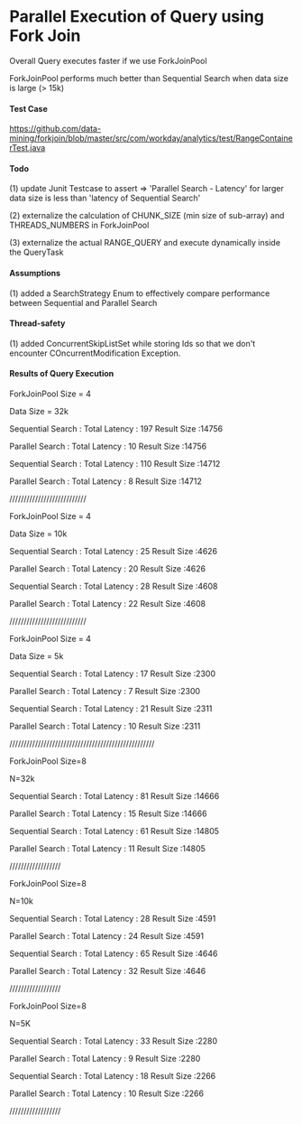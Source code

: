 # Parallel Execution of Query using Fork Join

Overall Query executes faster if we use ForkJoinPool

ForkJoinPool performs much better than Sequential Search when data size is large (> 15k)

#### Test Case 

https://github.com/data-mining/forkjoin/blob/master/src/com/workday/analytics/test/RangeContainerTest.java

#### Todo
(1) update Junit Testcase to assert => 'Parallel Search -  Latency' for larger data size is less than 'latency of Sequential Search'

(2) externalize the calculation of CHUNK_SIZE (min size of sub-array) and THREADS_NUMBERS in ForkJoinPool

(3) externalize the actual RANGE_QUERY and execute dynamically inside the QueryTask

#### Assumptions
(1) added a SearchStrategy Enum to effectively compare performance between Sequential and Parallel Search

#### Thread-safety
(1) added ConcurrentSkipListSet while storing Ids so that we don't encounter COncurrentModification Exception.

#### Results of Query Execution

ForkJoinPool Size = 4

Data Size = 32k


Sequential Search : Total Latency : 197 Result Size :14756

Parallel Search : Total Latency : 10 Result Size :14756


Sequential Search : Total Latency : 110 Result Size :14712

Parallel Search : Total Latency : 8 Result Size :14712

///////////////////////////

ForkJoinPool Size = 4

Data Size = 10k

Sequential Search : Total Latency : 25 Result Size :4626

Parallel Search : Total Latency : 20 Result Size :4626


Sequential Search : Total Latency : 28 Result Size :4608

Parallel Search : Total Latency : 22 Result Size :4608

///////////////////////////

ForkJoinPool Size = 4

Data Size = 5k

Sequential Search : Total Latency : 17 Result Size :2300

Parallel Search : Total Latency : 7 Result Size :2300

Sequential Search : Total Latency : 21 Result Size :2311

Parallel Search : Total Latency : 10 Result Size :2311


///////////////////////////////////////////////////

ForkJoinPool Size=8

N=32k

Sequential Search : Total Latency : 81 Result Size :14666

Parallel Search : Total Latency : 15 Result Size :14666

Sequential Search : Total Latency : 61 Result Size :14805

Parallel Search : Total Latency : 11 Result Size :14805

//////////////////

ForkJoinPool Size=8

N=10k

Sequential Search : Total Latency : 28 Result Size :4591

Parallel Search : Total Latency : 24 Result Size :4591

Sequential Search : Total Latency : 65 Result Size :4646

Parallel Search : Total Latency : 32 Result Size :4646

//////////////////

ForkJoinPool Size=8

N=5K


Sequential Search : Total Latency : 33 Result Size :2280

Parallel Search : Total Latency : 9 Result Size :2280


Sequential Search : Total Latency : 18 Result Size :2266

Parallel Search : Total Latency : 10 Result Size :2266

//////////////////
